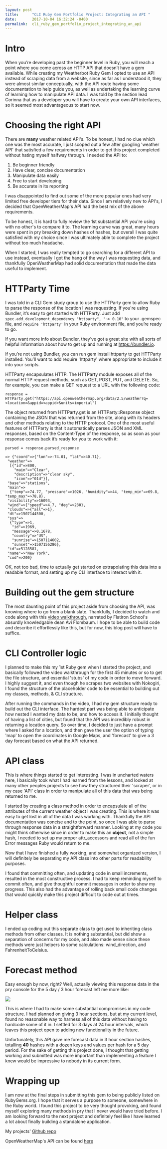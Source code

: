 ```yaml
---
layout: post
title:      "CLI Ruby Gem Portfolio Project: Integrating an API "
date:       2017-10-04 16:32:24 -0400
permalink:  cli_ruby_gem_portfolio_project_integrating_an_api
---
```


# **Intro**

When you’re developing past the beginner level in Ruby, you will reach a point where you come across an HTTP API that doesn’t have a gem available. While creating my Weatherbot Ruby Gem I opted to use an API instead of scraping data from a website, since as far as I understood it, they were almost similar conceptually, with the API route having some documentation to help guide you, as well as undertaking the learning curve of learning how to manipulate API data. I was told by the section lead Corinna that as a developer you will have to create your own API interfaces, so it seemed most advantageous to start now.
# **Choosing the right API**
There are **many** weather related API's. To be honest, I had no clue which one was the most accurate, I just scoped out a few after googling 'weather API' that satisfied a few requirements in order to get this project completed without hating myself halfway through. I needed the API to:

1. Be beginner friendly
2. Have clear, concise documentation
3. Manipulate data easily
4. Free to start developing
5. Be accurate in its reporting

I was disappointed to find out some of the more popular ones had very limited free developer tiers for their data. Since I am relatively new to API's, I decided that OpenWeatherMap's API had the best mix of the above requirements. 

To be honest, it is hard to fully review the 1st substantial API you're using with no other's to compare it to. The learning curve was great, many hours were spent in pry breaking down hashes of hashes, but overall I was quite satisfied with my choice since I was ultimately able to complete the project without too much headache.

When I started, I was really tempted to go searching for a different API to use instead, eventually I got the hang of the way I was requesting data, and thankfully OpenWeatherMap had solid documentation that made the data useful to implement.

# **HTTParty Time**
I was told in a CLI Gem study group to use the HTTParty gem to allow Ruby to parse the response of the location I was requesting. If you're using Bundler, it’s easy to get started with HTTParty. Just add `spec.add_development_dependency "httparty", "~> 0.10"` to your .gemspec file, and `require 'httparty'` in your Ruby environment file, and you’re ready to go. 

If you want more info about Bundler, they’ve got a great site with all sorts of helpful information about how to get up and running at https://bundler.io.

If you’re not using Bundler, you can run gem install httparty to get HTTParty installed. You’ll want to add require 'httparty' where appropriate to include it into your scripts.

HTTParty encapsulates HTTP. The HTTParty module exposes all of the normal HTTP request methods, such as GET, POST, PUT, and DELETE. So, for example, you can make a GET request to a URL with the following code:

```
response = HTTParty.get("https://api.openweathermap.org/data/2.5/weather?q=<location>&appid=<appid>&units=imperial")
```

The object returned from HTTParty.get is an HTTParty::Response object containing the JSON that was returned from the site, along with its headers and other methods relating to the HTTP protocol. One of the most useful features of HTTParty is that it automatically parses JSON and XML responses, based on the Content-Type of the response, so as soon as your response comes back it’s ready for you to work with it:

```
parsed = response.parsed_response

=> {"coord"=>{"lon"=>-74.01, "lat"=>40.71},
 "weather"=>
  [{"id"=>800,
    "main"=>"Clear",
    "description"=>"clear sky",
    "icon"=>"01d"}],
 "base"=>"stations",
 "main"=>
  {"temp"=>74.77, "pressure"=>1026, "humidity"=>44, "temp_min"=>69.8, "temp_max"=>78.8},
 "visibility"=>16093,
 "wind"=>{"speed"=>4.7, "deg"=>230},
 "clouds"=>{"all"=>1},
 "dt"=>1507144500,
 "sys"=>
  {"type"=>1,
   "id"=>1969,
   "message"=>0.1678,
   "country"=>"US",
   "sunrise"=>1507114602,
   "sunset"=>1507156286},
 "id"=>5128581,
 "name"=>"New York",
 "cod"=>200}
```

OK, not too bad, time to actually get started on extrapolating this data into a readable format, and setting up my CLI interface to interact with it.
# **Building out the gem structure**
The most daunting point of this project aside from choosing the API, was knowing where to go from a blank slate. Thankfully, I decided to watch and code along with this [video walkthrough](https://www.youtube.com/watch?v=_lDExWIhYKI), narrated by Flatiron School's absurdly knowledgable dean Avi Flombaum. I hope to be able to build code and describe it effortlessly like this, but for now, this blog post will have to suffice.

# **CLI Controller logic**
I planned to make this my 1st Ruby gem when I started the project, and basically followed the video walkthrough for the first 45 minutes or so to get the file structure, and essential 'stubs' of my code in order to move forward. I highly suggest it, and even though he scrapes two websites with Nokogiri, I found the structure of the placeholder code to be essential to building out my classes, methods, & CLI structure.

After running the commands in the video, I had my gem structure ready to build out the CLI interface. The hardest part was being able to anticipate how nested I wanted my data to be, and how to access it. I initially thought of having a list of cities, but found that the API was incredibly robust in returning a location query. So over time, I decided to just have a prompt where I asked for a location, and then gave the user the option of typing 'map' to open the coordinates in Google Maps, and 'forecast' to give a 3 day forecast based on what the API returned.

# **API class**
This is where things started to get interesting. I was in uncharted waters here, I basically took what I had learned from the lessons, and looked at many other peoples projects to see how they structured their 'scraper', or in my case 'API' class in order to manipulate all of this data that was being returned to me.

I started by creating a class method in order to encapsulate all of the attributes of the current weather object I was creating. This is where it was easy to get lost in all of the data I was working with. Thankfully the API documentation was concise and to the point, so once I was able to parse through response data in a straightforward manner. Looking at my code you might think otherwise since in order to make this an **object**, not a simple hash, I needed to set up my proper attr_accessors and read all of the fun Error messages Ruby would return to me.

Now that I have finished a fully working, and somewhat organized version, I will definitely be separating my API class into other parts for readability purposes.

I found that committing often, and updating code in small increments, resulted in the most constructive process. I had to keep reminding myself to commit often, and give thoughtful commit messages in order to show my progress. This also had the advantage of rolling back small code changes that would quickly make this project difficult to code out at times.

# **Helper class**
I ended up coding out this separate class to get used to inheriting class methods from other classes. It is nothing substantial, but did show a separation of concerns for my code, and also made sense since these methods were just helpers to some calculations: wind_direction, and FahrenheitToCelsius.

# **Forecast method**
Easy enough by now, right? Well, actually viewing this response data in the pry console for the 5 day / 3 hour forecast left me more like: 

![](https://img.gifmagazine.net/gifmagazine/images/962539/original.gif?1477399942)

This is where I had to make some substantial compromises in my code structure. I had planned on giving 3 hour sections, but at my current level, found no reasonable way to harness all of this data without having to hardcode some of it in. I settled for 3 days at 24 hour intervals, which leaves this project open to adding new functionality in the future.

Unfortunately, this API gave me forecast data in 3 hour section hashes, totalling **40** hashes with a dozen keys and values per hash for a 5 day period. For the sake of getting this project done, I thought that getting working and submitted was more important than implementing a feature I knew would be impressive to nobody in its current form.

# **Wrapping up**
I am now at the final steps in submitting this gem to being publicly listed on RubyGems.org. I hope that it serves a purpose to someone, somewhere in the Ruby world. I found this project to be very thought provoking, and found myself exploring many methods in pry that I never would have tried before. I am looking forward to the next project and definitely feel like I have learned a lot about finally building a standalone application.

My projects' [Github repo](https://github.com/TheInvalidNonce/weatherbot-cli-app)

OpenWeatherMap's API can be found [here](http://openweathermap.org/api)
